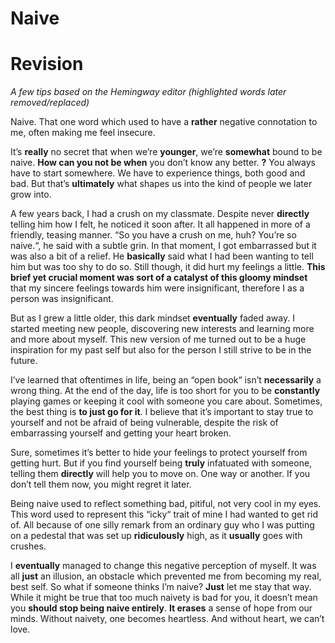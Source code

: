 # Naive

# Revision
*A few tips based on the Hemingway editor (highlighted words later removed/replaced)*


Naive. That one word which used to have a **rather** negative connotation to me, often making me feel insecure.

It’s **really** no secret that when we’re **younger**, we’re **somewhat** bound to be naive. **How can you not be when** you don’t know any better. **?** You always have to start somewhere. We have to experience things, both good and bad. But that’s **ultimately** what shapes us into the kind of people we later grow into.

 A few years back, I had a crush on my classmate. Despite never **directly** telling him how I felt, he noticed it soon after. It all happened in more of a friendly, teasing manner. “So you have a crush on me, huh? You’re so naive.“, he said with a subtle grin. In that moment, I got embarrassed but it was also a bit of a relief. He **basically** said what I had been wanting to tell him but was too shy to do so. Still though, it did hurt my feelings a little. **This brief yet crucial moment was sort of a catalyst of this gloomy mindset** that my sincere feelings towards him were insignificant, therefore I as a person was insignificant.
 
 But as I grew a little older, this dark mindset **eventually** faded away. I started meeting new people, discovering new interests and learning more and more about myself. This new version of me turned out to be a huge inspiration for my past self but also for the person I still strive to be in the future.
 
 I’ve learned that oftentimes in life, being an “open book“ isn’t **necessarily** a wrong thing. At the end of the day, life is too short for you to be **constantly** playing games or keeping it cool with someone you care about. Sometimes, the best thing is **to just go for it**. I believe that it’s important to stay true to yourself and not be afraid of being vulnerable, despite the risk of embarrassing yourself and getting your heart broken.
 
Sure, sometimes it’s better to hide your feelings to protect yourself from getting hurt. But if you find yourself being **truly** infatuated with someone, telling them **directly** will help you to move on. One way or another. If you don’t tell them now, you might regret it later.

 Being naive used to reflect something bad, pitiful, not very cool in my eyes. This word used to represent this “icky“ trait of mine I had wanted to get rid of. All because of one silly remark from an ordinary guy who I was putting on a pedestal that was set up **ridiculously** high, as it **usually** goes with crushes.
 
 I **eventually** managed to change this negative perception of myself. It was all **just** an illusion, an obstacle which prevented me from becoming my real, best self. So what if someone thinks I’m naive? **Just** let me stay that way. While it might be true that too much naivety is bad for you, it doesn’t mean you **should stop being naive entirely**. **It erases** a sense of hope from our minds. Without naivety, one becomes heartless. And without heart, we can’t love.




















